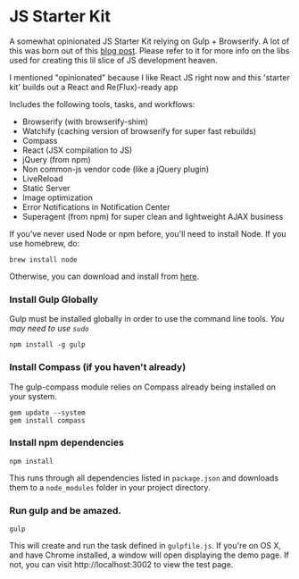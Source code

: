 JS Starter Kit
============

A somewhat opinionated JS Starter Kit relying on Gulp + Browserify. A lot of this was born out of this [blog post](http://viget.com/extend/gulp-browserify-starter-faq). Please refer to it for more info on the libs used for creating this lil slice of JS development heaven.

I mentioned "opinionated" because I like React JS right now and this 'starter
kit' builds out a React and Re(Flux)-ready app

Includes the following tools, tasks, and workflows:

- Browserify (with browserify-shim)
- Watchify (caching version of browserify for super fast rebuilds)
- Compass
- React (JSX compilation to JS)
- jQuery (from npm)
- Non common-js vendor code (like a jQuery plugin)
- LiveReload
- Static Server
- Image optimization
- Error Notifications in Notification Center
- Superagent (from npm) for super clean and lightweight AJAX business

If you've never used Node or npm before, you'll need to install Node.
If you use homebrew, do:
```
brew install node
```

Otherwise, you can download and install from [here](http://nodejs.org/download/).

### Install Gulp Globally
Gulp must be installed globally in order to use the command line tools. *You may need to use `sudo`*
```
npm install -g gulp
```

### Install Compass (if you haven't already)
The gulp-compass module relies on Compass already being installed on your system.
```
gem update --system
gem install compass
```
### Install npm dependencies
```
npm install
```
This runs through all dependencies listed in `package.json` and downloads them
to a `node_modules` folder in your project directory.

### Run gulp and be amazed.
```
gulp
```

This will create and run the task defined in `gulpfile.js`. If you're on OS X,
and have Chrome installed, a window will open displaying the demo page. If not,
you can visit http://localhost:3002 to view the test page.
